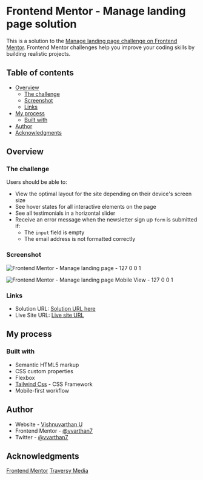 # Frontend Mentor - Manage landing page solution

This is a solution to the [Manage landing page challenge on Frontend Mentor](https://www.frontendmentor.io/challenges/manage-landing-page-SLXqC6P5). Frontend Mentor challenges help you improve your coding skills by building realistic projects. 

## Table of contents

- [Overview](#overview)
  - [The challenge](#the-challenge)
  - [Screenshot](#screenshot)
  - [Links](#links)
- [My process](#my-process)
  - [Built with](#built-with)
- [Author](#author)
- [Acknowledgments](#acknowledgments)

## Overview

### The challenge

Users should be able to:

- View the optimal layout for the site depending on their device's screen size
- See hover states for all interactive elements on the page
- See all testimonials in a horizontal slider
- Receive an error message when the newsletter sign up `form` is submitted if:
  - The `input` field is empty
  - The email address is not formatted correctly

### Screenshot
![Frontend Mentor - Manage landing page - 127 0 0 1](https://user-images.githubusercontent.com/3669703/178099491-cbaab6f6-7089-4a6d-97ab-09cc81c06e88.png)

![Frontend Mentor - Manage landing page Mobile View - 127 0 0 1](https://user-images.githubusercontent.com/3669703/178099487-fb9aac52-575c-4d8b-9f81-06ac9d8f9d1f.png)


### Links

- Solution URL: [Solution URL here](https://www.frontendmentor.io/solutions/manage-landing-page-solution-tailwind-Hy0NZu0FbV)
- Live Site URL: [Live site URL](https://tailwind-manage-landing-page-jet.vercel.app/)

## My process

### Built with

- Semantic HTML5 markup
- CSS custom properties
- Flexbox
- [Tailwind Css](https://tailwindcss.com/) - CSS Framework
- Mobile-first workflow

## Author

- Website - [Vishnuvarthan U](https://vvarthan7.in/)
- Frontend Mentor - [@vvarthan7](https://www.frontendmentor.io/profile/vvarthan7)
- Twitter - [@vvarthan7](https://www.twitter.com/vvarthan7)


## Acknowledgments

[Frontend Mentor](https://www.frontendmentor.io/)
[Traversy Media](https://www.youtube.com/c/TraversyMedia)
